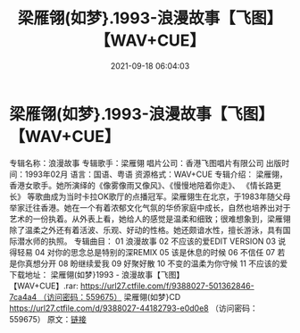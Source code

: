 ﻿---
title: 梁雁翎(如梦}.1993-浪漫故事【飞图】【WAV+CUE】
date: 2021-09-18 06:04:03
categories: WAV车载音乐、镜像
tags: 华语中文
---
# 梁雁翎(如梦}.1993-浪漫故事【飞图】【WAV+CUE】

专辑名称：浪漫故事
专辑歌手：梁雁翎
唱片公司：香港飞图唱片有限公司
出版时间：1993年02月
语言：国语、粤语
资源格式：WAV+CUE
专辑介绍：
梁雁翎，香港女歌手。她所演绎的《像雾像雨又像风》、《慢慢地陪着你走》、 《情长路更长》
等歌曲成为当时卡拉OK歌厅的点播冠军。梁雁翎生在北京，于1983年随父母举家迁往香港。她在一个有着浓郁文化气氛的华侨家庭中成长，自然也培养出对于艺术的一份执着。从外表上看，她给人的感觉是温柔和细致；很难想象到，梁雁翎除了温柔之外还有着活波、乐观、好动的性格。她还颇谙水性，擅长游泳，具有国际潜水师的执照。
专辑曲目：
01 浪漫故事
02 不应该的爱EDIT
VERSION
03 说得轻易
04
对你的思念总是特别的深REMIX
05 该是休息的时候
06 不信任
07 若是你真想分开
08 盼继续爱我
09 好聚好散
10 不变的温柔为你守候
11 不应该的爱
下载地址：
梁雁翎(如梦}1993 -
浪漫故事【飞图】【WAV+CUE】.rar: https://url27.ctfile.com/f/9388027-501362846-7ca4a4 （访问密码：559675）
梁雁翎(如梦}CD
https://url27.ctfile.com/d/9388027-44182793-e0d0e8
（访问密码：559675）
原文：[链接](https://blog.sina.com.cn/s/blog_1647c7e7601030tzi.html)
